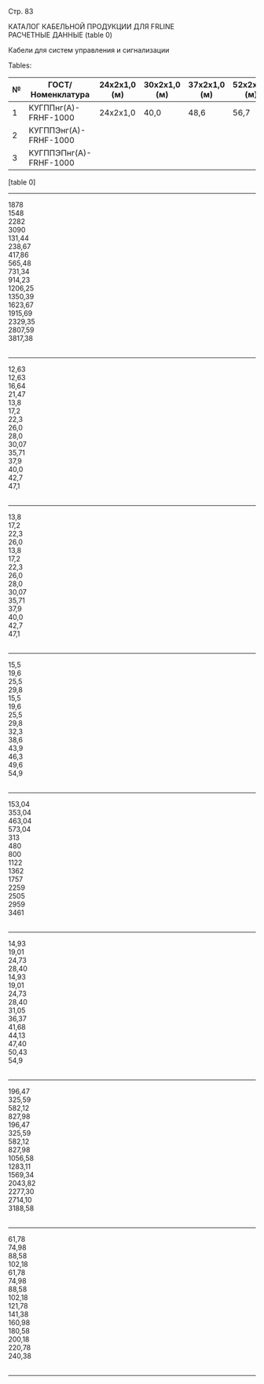 Стр. 83

КАТАЛОГ КАБЕЛЬНОЙ ПРОДУКЦИИ ДЛЯ FRLINE  
РАСЧЕТНЫЕ ДАННЫЕ 
(table 0)

Кабели для систем управления и сигнализации  

Tables:

| № | ГОСТ/Номенклатура                         | 24x2x1,0 (м) | 30x2x1,0 (м) | 37x2x1,0 (м) | 52x2x1,0 (м) | 1x2x1,5 (м) | 2x2x1,5 (м) | 4x2x1,5 (м) | 6x2x1,5 (м) | 8x2x1,5 (м) | 10x2x1,5 (м) | 14x2x1,5 (м) | 16x2x1,5 (м) | 20x2x1,5 (м) | 24x2x1,5 (м) |
|---|--------------------------------------------|---------------|----------------|----------------|----------------|--------------|-------------|-------------|-------------|-------------|--------------|--------------|--------------|--------------|--------------|
| 1 | КУГППнг(А)-FRHF-1000                     | 24x2x1,0      | 40,0          | 48,6          | 56,7         | 11,43       | 15,44       | 20,27       | 23,00       | 25,44       | 30,07        | 34,51        | 36,55        | 39,28        | 43,71        |
| 2 | КУГППЭнг(А)-FRHF-1000                    |               |                |                |              |             |            |             |             |             |              |              |              |              |              |
| 3 | КУГППЭПнг(А)-FRHF-1000                   |               |                |                |              |             |            |             |             |             |              |              |              |              |              |

[table 0]

---

1878<br>1548<br>2282<br>3090<br>131,44<br>238,67<br>417,86<br>565,48<br>731,34<br>914,23<br>1206,25<br>1350,39<br>1623,67<br>1915,69<br>2329,35<br>2807,59<br>3817,38<br><br>

---

12,63<br>12,63<br>16,64<br>21,47<br>13,8<br>17,2<br>22,3<br>26,0<br>28,0<br>30,07<br>35,71<br>37,9<br>40,0<br>42,7<br>47,1<br><br>

---

13,8<br>17,2<br>22,3<br>26,0<br>13,8<br>17,2<br>22,3<br>26,0<br>28,0<br>30,07<br>35,71<br>37,9<br>40,0<br>42,7<br>47,1<br><br>

---

15,5<br>19,6<br>25,5<br>29,8<br>15,5<br>19,6<br>25,5<br>29,8<br>32,3<br>38,6<br>43,9<br>46,3<br>49,6<br>54,9<br><br>

---

153,04<br>353,04<br>463,04<br>573,04<br>313<br>480<br>800<br>1122<br>1362<br>1757<br>2259<br>2505<br>2959<br>3461<br><br>

---

14,93<br>19,01<br>24,73<br>28,40<br>14,93<br>19,01<br>24,73<br>28,40<br>31,05<br>36,37<br>41,68<br>44,13<br>47,40<br>50,43<br>54,9<br><br>

---

196,47<br>325,59<br>582,12<br>827,98<br>196,47<br>325,59<br>582,12<br>827,98<br>1056,58<br>1283,11<br>1569,34<br>2043,82<br>2277,30<br>2714,10<br>3188,58<br><br>

---

61,78<br>74,98<br>88,58<br>102,18<br>61,78<br>74,98<br>88,58<br>102,18<br>121,78<br>141,38<br>160,98<br>180,58<br>200,18<br>220,78<br>240,38<br><br>

---
